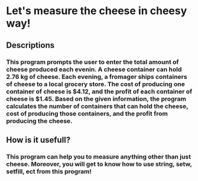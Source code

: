 # Let's measure the cheese in cheesy way!
## Descriptions
###  This program prompts the user to enter the total amount of cheese produced each evenin. A cheese container can hold 2.76 kg of cheese. Each evening, a fromager ships containers of cheese to a local grocery store. The cost of producing one container of cheese is $4.12, and the profit of each container of cheese is $1.45. Based on the given information, the program calculates the number of containers that can hold the cheese, cost of producing those containers, and the profit from producing the cheese. 
## How is it usefull?
### This program can help you to measure anything other than just cheese. Moreover, you will get to know how to use string, setw, setfill, ect from this program! 
